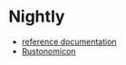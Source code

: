# Nightly

* [reference documentation](https://doc.rust-lang.org/nightly/reference/introduction.html)
* [Rustonomicon](https://doc.rust-lang.org/nomicon/)